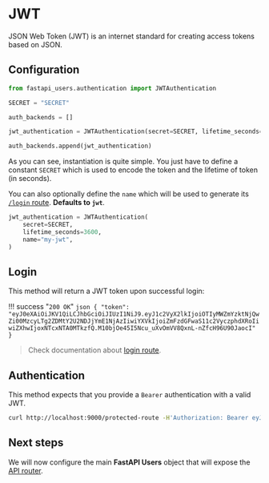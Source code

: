 # JWT

JSON Web Token (JWT) is an internet standard for creating access tokens based on JSON.

## Configuration

```py
from fastapi_users.authentication import JWTAuthentication

SECRET = "SECRET"

auth_backends = []

jwt_authentication = JWTAuthentication(secret=SECRET, lifetime_seconds=3600))

auth_backends.append(jwt_authentication)
```

As you can see, instantiation is quite simple. You just have to define a constant `SECRET` which is used to encode the token and the lifetime of token (in seconds).

You can also optionally define the `name` which will be used to generate its [`/login` route](../../usage/routes.md#post-loginname). **Defaults to `jwt`**.

```py
jwt_authentication = JWTAuthentication(
    secret=SECRET,
    lifetime_seconds=3600,
    name="my-jwt",
)
```

## Login

This method will return a JWT token upon successful login:

!!! success "`200 OK`"
    ```json
    {
        "token": "eyJ0eXAiOiJKV1QiLCJhbGciOiJIUzI1NiJ9.eyJ1c2VyX2lkIjoiOTIyMWZmYzktNjQwZi00MzcyLTg2ZDMtY2U2NDJjYmE1NjAzIiwiYXVkIjoiZmFzdGFwaS11c2VyczphdXRoIiwiZXhwIjoxNTcxNTA0MTkzfQ.M10bjOe45I5Ncu_uXvOmVV8QxnL-nZfcH96U90JaocI"
    }
    ```

> Check documentation about [login route](../../usage/routes.md#post-loginname).

## Authentication

This method expects that you provide a `Bearer` authentication with a valid JWT.

```bash
curl http://localhost:9000/protected-route -H'Authorization: Bearer eyJ0eXAiOiJKV1QiLCJhbGciOiJIUzI1NiJ9.eyJ1c2VyX2lkIjoiOTIyMWZmYzktNjQwZi00MzcyLTg2ZDMtY2U2NDJjYmE1NjAzIiwiYXVkIjoiZmFzdGFwaS11c2VyczphdXRoIiwiZXhwIjoxNTcxNTA0MTkzfQ.M10bjOe45I5Ncu_uXvOmVV8QxnL-nZfcH96U90JaocI'
```

## Next steps

We will now configure the main **FastAPI Users** object that will expose the [API router](../router.md).
